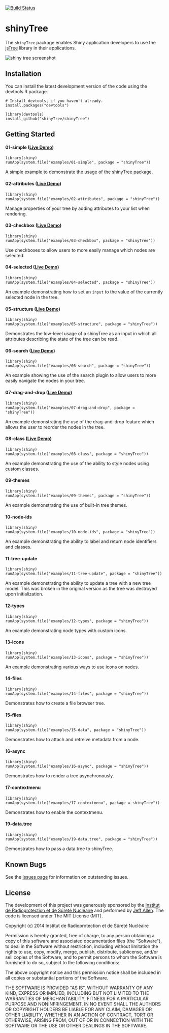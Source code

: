 [![Build Status](https://travis-ci.org/shinyTree/shinyTree.svg?branch=master)](https://travis-ci.org/shinyTree/shinyTree)

shinyTree
==========

The `shinyTree` package enables Shiny application developers to use the 
[jsTree](http://jstree.com) library in their applications.

![shiny tree screenshot](https://shinyTree.github.io/shinyTree/images/st.png)

Installation
------------

You can install the latest development version of the code using the devtools R package.

```
# Install devtools, if you haven't already.
install.packages("devtools")

library(devtools)
install_github("shinyTree/shinyTree")
```


Getting Started
---------------

#### 01-simple ([Live Demo](https://trestletech.shinyapps.io/st-01-simple/))

```
library(shiny)
runApp(system.file("examples/01-simple", package = "shinyTree"))
```

A simple example to demonstrate the usage of the shinyTree package.

#### 02-attributes ([Live Demo](https://trestletech.shinyapps.io/st-02-attributes/))

```
library(shiny)
runApp(system.file("examples/02-attributes", package = "shinyTree"))
```

Manage properties of your tree by adding attributes to your list when rendering.

#### 03-checkbox ([Live Demo](https://trestletech.shinyapps.io/st-03-checkbox/))

```
library(shiny)
runApp(system.file("examples/03-checkbox", package = "shinyTree"))
```

Use checkboxes to allow users to more easily manage which nodes are selected.

#### 04-selected ([Live Demo](https://shinyTree.shinyapps.io/st-04-selected/))

```
library(shiny)
runApp(system.file("examples/04-selected", package = "shinyTree"))
```

An example demonstrating how to set an `input` to the value of the currently selected node in the tree.

#### 05-structure ([Live Demo](https://trestletech.shinyapps.io/st-05-structure/))

```
library(shiny)
runApp(system.file("examples/05-structure", package = "shinyTree"))
```

Demonstrates the low-level usage of a shinyTree as an input in which all attributes describing the state of the tree can be read.


#### 06-search ([Live Demo](https://trestletech.shinyapps.io/st-06-search/))

```
library(shiny)
runApp(system.file("examples/06-search", package = "shinyTree"))
```

An example showing the use of the search plugin to allow users to more easily navigate the nodes in your tree.

#### 07-drag-and-drop ([Live Demo](https://trestletech.shinyapps.io/st-07-drag-and-drop/))

```
library(shiny)
runApp(system.file("examples/07-drag-and-drop", package = "shinyTree"))
```

An example demonstrating the use of the drag-and-drop feature which allows the user to reorder the nodes in the tree.

#### 08-class ([Live Demo](https://trestletech.shinyapps.io/st-08-class/))

```
library(shiny)
runApp(system.file("examples/08-class", package = "shinyTree"))
```

An example demonstrating the use of the ability to style nodes using custom classes.

#### 09-themes

```
library(shiny)
runApp(system.file("examples/09-themes", package = "shinyTree"))
```

An example demonstrating the use of built-in tree themes.

#### 10-node-ids

```
library(shiny)
runApp(system.file("examples/10-node-ids", package = "shinyTree"))
```

An example demonstrating the ability to label and return node identifiers and classes.

#### 11-tree-update

```
library(shiny)
runApp(system.file("examples/11-tree-update", package = "shinyTree"))
```

An example demonstrating the ability to update a tree with a new tree model.  This was broken in the original version as the tree was destroyed upon initialization.

#### 12-types

```
library(shiny)
runApp(system.file("examples/12-types", package = "shinyTree"))
```

An example demonstrating node types with custom icons.

#### 13-icons

```
library(shiny)
runApp(system.file("examples/13-icons", package = "shinyTree"))
```

An example demonstrating various ways to use icons on nodes.

#### 14-files

```
library(shiny)
runApp(system.file("examples/14-files", package = "shinyTree"))
```

Demonstrates how to create a file browser tree.

#### 15-files

```
library(shiny)
runApp(system.file("examples/15-data", package = "shinyTree"))
```

Demonstrates how to attach and retreive metadata from a node.

#### 16-async

```
library(shiny)
runApp(system.file("examples/16-async", package = "shinyTree"))
```

Demonstrates how to render a tree asynchronously.

#### 17-contextmenu

```
library(shiny)
runApp(system.file("examples/17-contextmenu", package = shinyTree"))
```

Demonstrates how to enable the contextmenu.

#### 19-data.tree
```
library(shiny)
runApp(system.file("examples/19-data.tree", package = "shinyTree"))
```

Demonstrates how to pass a data.tree to shinyTree.

Known Bugs
----------

See the [Issues page](https://github.com/shinyTree/shinyTree/issues) for information on outstanding issues. 

License
-------

The development of this project was generously sponsored by the [Institut de 
Radioprotection et de Sûreté Nucléaire](http://www.irsn.fr/EN/Pages/home.aspx) 
and performed by [Jeff Allen](http://trestletech.com). The code is
licensed under The MIT License (MIT).

Copyright (c) 2014 Institut de Radioprotection et de Sûreté Nucléaire

Permission is hereby granted, free of charge, to any person obtaining a copy
of this software and associated documentation files (the "Software"), to deal
in the Software without restriction, including without limitation the rights
to use, copy, modify, merge, publish, distribute, sublicense, and/or sell
copies of the Software, and to permit persons to whom the Software is
furnished to do so, subject to the following conditions:

The above copyright notice and this permission notice shall be included in
all copies or substantial portions of the Software.

THE SOFTWARE IS PROVIDED "AS IS", WITHOUT WARRANTY OF ANY KIND, EXPRESS OR
IMPLIED, INCLUDING BUT NOT LIMITED TO THE WARRANTIES OF MERCHANTABILITY,
FITNESS FOR A PARTICULAR PURPOSE AND NONINFRINGEMENT. IN NO EVENT SHALL THE
AUTHORS OR COPYRIGHT HOLDERS BE LIABLE FOR ANY CLAIM, DAMAGES OR OTHER
LIABILITY, WHETHER IN AN ACTION OF CONTRACT, TORT OR OTHERWISE, ARISING FROM,
OUT OF OR IN CONNECTION WITH THE SOFTWARE OR THE USE OR OTHER DEALINGS IN
THE SOFTWARE.

